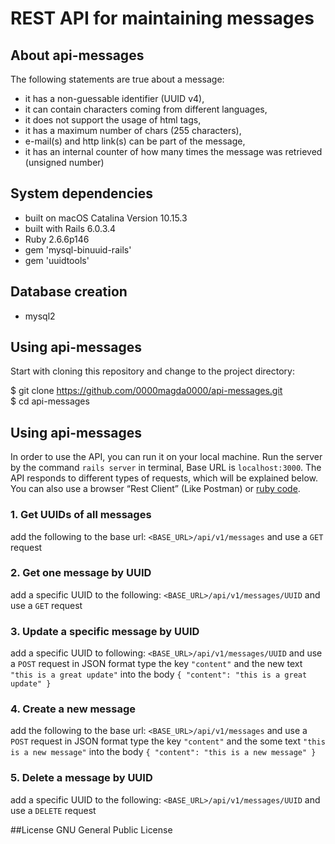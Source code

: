 # REST API for maintaining messages

## About api-messages
The following statements are true about a message:
* it has a non-guessable identifier (UUID v4),
* it can contain characters coming from different languages,
* it does not support the usage of html tags,
* it has a maximum number of chars (255 characters),
* e-mail(s) and http link(s) can be part of the message,
* it has an internal counter of how many times the message was
retrieved (unsigned number)

## System dependencies
* built on macOS Catalina Version 10.15.3
* built with Rails 6.0.3.4
* Ruby 2.6.6p146
* gem 'mysql-binuuid-rails'
* gem 'uuidtools'

## Database creation
* mysql2

## Using api-messages
Start with cloning this repository and change to the project directory:

$ git clone https://github.com/0000magda0000/api-messages.git \
$ cd api-messages

## Using api-messages
In order to use the API, you can run it on your local machine. Run the server by the command `rails server` in terminal, Base URL is `localhost:3000`.
The API responds to different types of requests, which will be explained below.
You can also use a browser “Rest Client” (Like Postman) or [ruby code](https://stackoverflow.com/questions/12161640/setting-request-headers-in-ruby/12161762#12161762).

### 1. Get UUIDs of all messages
add the following to the base url: `<BASE_URL>/api/v1/messages` 
and use a `GET` request
### 2. Get one message by UUID
add a specific UUID to the following: `<BASE_URL>/api/v1/messages/UUID` 
and use a `GET` request
### 3. Update a specific message by UUID
add a specific UUID to following: `<BASE_URL>/api/v1/messages/UUID` 
and use a `POST` request
in JSON format type the key `"content"` and the new text `"this is a great update"` into the body
`{ "content": "this is a great update" }`
### 4. Create a new message
add the following to the base url: `<BASE_URL>/api/v1/messages` 
and use a `POST` request
in JSON format type the key `"content"` and the some text `"this is a new message"` into the body
`{ "content": "this is a new message" }`
### 5. Delete a message by UUID
add a specific UUID to the following: `<BASE_URL>/api/v1/messages/UUID` 
and use a `DELETE` request

##License
GNU General Public License

